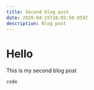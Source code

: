 ```yaml
---
title: Second blog post
date: 2020-04-25T10:05:50.059Z
description: Blog post
---
```

# Hello

This is my second blog post

`code`